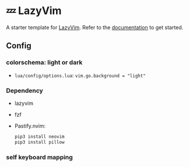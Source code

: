 # 💤 LazyVim

A starter template for [LazyVim](https://github.com/LazyVim/LazyVim).
Refer to the [documentation](https://lazyvim.github.io/installation) to get started.

## Config

### colorschema: light or dark

- `lua/config/options.lua`: `vim.go.background = "light"`

### Dependency

- lazyvim
- fzf
- Pastify.nvim:

  ```bash
  pip3 install neovim
  pip3 install pillow
  ```

### self keyboard mapping

<!--TODO:-->